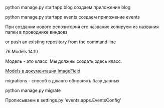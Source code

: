 



python manage.py startapp blog создаем приложение blog

python manage.py startapp events создаем приложение events


При создании нового репозитория его название копируем из названия папки в проводнике виндовз

or push an existing repository from the command line

76 Models 14.10

Модель - это класс. Мы должны создать здесь класс.


[Models в документации ImageField](https://docs.djangoproject.com/en/4.1/ref/models/fields/)

migrations - способ в джанго обновлять базу данных

python manage.py migrate

Прописываем в settings.py 'events.apps.EventsConfig'




